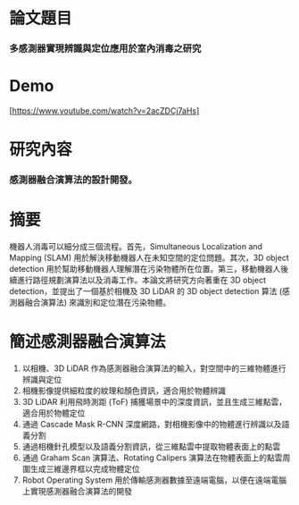 # 論文題目
### 多感測器實現辨識與定位應用於室內消毒之研究
# Demo
[https://www.youtube.com/watch?v=2acZDCj7aHs]
# 研究內容
### 感測器融合演算法的設計開發。
# 摘要
機器人消毒可以細分成三個流程。首先，Simultaneous Localization and Mapping (SLAM) 用於解決移動機器人在未知空間的定位問題。其次，3D object detection 用於幫助移動機器人理解潛在污染物體所在位置。第三，移動機器人後續進行路徑規劃演算法以及消毒工作。本論文將研究方向著重在 3D object detection，並提出了一個基於相機及 3D LiDAR 的 3D object detection 算法 (感測器融合演算法) 來識別和定位潛在污染物體。
# 簡述感測器融合演算法
1. 以相機、3D LiDAR 作為感測器融合演算法的輸入，對空間中的三維物體進行辨識與定位
2. 相機影像提供細粒度的紋理和顏色資訊，適合用於物體辨識
3. 3D LiDAR 利用飛時測距 (ToF) 捕獲場景中的深度資訊，並且生成三維點雲，適合用於物體定位
4. 通過 Cascade Mask R-CNN 深度網路，對相機影像中的物體進行辨識以及語義分割
5. 通過相機針孔模型以及語義分割資訊，從三維點雲中提取物體表面上的點雲
6. 通過 Graham Scan 演算法、Rotating Calipers 演算法在物體表面上的點雲周圍生成三維邊界框以完成物體定位
7. Robot Operating System 用於傳輸感測器數據至遠端電腦，以便在遠端電腦上實現感測器融合演算法的開發

